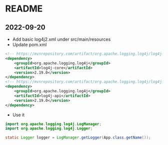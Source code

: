 # README

## 2022-09-20

* Add basic log4j2.xml under src/main/resources
* Update pom.xml

```xml
<!-- https://mvnrepository.com/artifact/org.apache.logging.log4j/log4j-core -->
<dependency>
    <groupId>org.apache.logging.log4j</groupId>
    <artifactId>log4j-core</artifactId>
    <version>2.19.0</version>
</dependency>
<!-- https://mvnrepository.com/artifact/org.apache.logging.log4j/log4j-api -->
<dependency>
    <groupId>org.apache.logging.log4j</groupId>
    <artifactId>log4j-api</artifactId>
    <version>2.19.0</version>
</dependency>
```

* Use it

```java
import org.apache.logging.log4j.LogManager;
import org.apache.logging.log4j.Logger;

static Logger logger = LogManager.getLogger(App.class.getName());
```